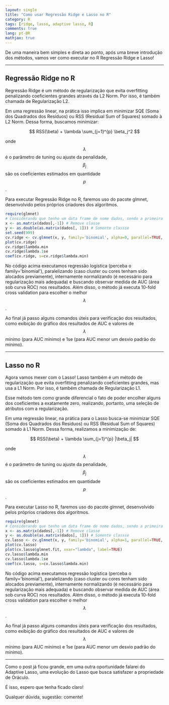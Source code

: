 ```yaml
---
layout: single
title: "Como usar Regressão Ridge e Lasso no R"
category: R
tags: [ridge, lasso, adaptive lasso, R]
comments: true
lang: pt-BR
mathjax: true
---
```

<script src="https://cdn.mathjax.org/mathjax/latest/MathJax.js?config=TeX-AMS-MML_HTMLorMML" type="text/javascript"></script>

De uma maneira bem simples e direta ao ponto, após uma breve introdução dos métodos, vamos ver como executar no R Regressão Ridge e Lasso!

---

## Regressão Ridge no R

Regressão Ridge é um método de regularização que evita overfitting penalizando coeficientes grandes através da L2 Norm. Por isso, é também chamada de Regularização L2.

Em uma regressão linear, na prática isso implica em minimizar SQE (Soma dos Quadrados dos Resíduos) ou RSS (Residual Sum of Squares) somado à L2 Norm. Dessa forma, buscamos minimizar:

$$ RSS(\beta) + \lambda \sum_{j=1}^{p} \beta_j^2 $$

onde $$\lambda$$ é o parâmetro de tuning ou ajuste da penalidade, $$\beta_j$$ são os coeficientes estimados em quantidade $$p$$.

Para executar Regressão Ridge no R, faremos uso do pacote glmnet, desenvolvido pelos próprios criadores dos algoritmos.

```R
require(glmnet)
# Considerando que tenho um data frame de nome dados, sendo a primeira coluna a classe
x <- as.matrix(dados[,-1]) # Remove classe
y <- as.double(as.matrix(dados[, 1])) # Somente classse
set.seed(999)
cv.ridge <- cv.glmnet(x, y, family='binomial', alpha=0, parallel=TRUE, standardize=TRUE, type.measure='auc')
plot(cv.ridge)
cv.ridge$lambda.min
cv.ridge$lambda.1se
coef(cv.ridge, s=cv.ridge$lambda.min)
```

No código acima executamos regressão logística (perceba o family='binomial'), paralelizando (caso cluster ou cores tenham sido alocados previamente), internamente normalizando (é necessário para regularização mais adequada) e buscando observar medida de AUC (área sob curva ROC) nos resultados. Além disso, o método já executa 10-fold cross validation para escolher o melhor $$\lambda$$.

Ao final já passo alguns comandos úteis para verificação dos resultados, como exibição do gráfico dos resultados de AUC e valores de $$\lambda$$ mínimo (para AUC mínimo) e 1se (para AUC menor um desvio padrão do mínimo).

---

## Lasso no R

Agora vamos mexer com o Lasso! Lasso também é um método de regularização que evita overfitting penalizando coeficientes grandes, mas usa a L1 Norm. Por isso, é também chamada de Regularização L1.

Esse método tem como grande diferencial o fato de poder encolher alguns dos coeficientes a exatamente zero, realizando, portanto, uma seleção de atributos com a regularização.

Em uma regressão linear, na prática para o Lasso busca-se minimizar SQE (Soma dos Quadrados dos Resíduos) ou RSS (Residual Sum of Squares) somado à L1 Norm. Dessa forma, realizamos a minimização de:

$$ RSS(\beta) + \lambda \sum_{j=1}^{p} |\beta_j| $$

onde $$\lambda$$ é o parâmetro de tuning ou ajuste da penalidade, $$\beta_j$$ são os coeficientes estimados em quantidade $$p$$.

Para executar Lasso no R, faremos uso do pacote glmnet, desenvolvido pelos próprios criadores dos algoritmos.

```R
require(glmnet)
# Considerando que tenho um data frame de nome dados, sendo a primeira coluna a classe
x <- as.matrix(dados[,-1]) # Remove classe
y <- as.double(as.matrix(dados[, 1])) # Somente classse
cv.lasso <- cv.glmnet(x, y, family='binomial', alpha=1, parallel=TRUE, standardize=TRUE, type.measure='auc')
plot(cv.lasso)
plot(cv.lasso$glmnet.fit, xvar="lambda", label=TRUE)
cv.lasso$lambda.min
cv.lasso$lambda.1se
coef(cv.lasso, s=cv.lasso$lambda.min)
```

No código acima executamos regressão logística (perceba o family='binomial'), paralelizando (caso cluster ou cores tenham sido alocados previamente), internamente normalizando (é necessário para regularização mais adequada) e buscando observar medida de AUC (área sob curva ROC) nos resultados. Além disso, o método já executa 10-fold cross validation para escolher o melhor $$\lambda$$.

Ao final já passo alguns comandos úteis para verificação dos resultados, como exibição do gráfico dos resultados de AUC e valores de $$\lambda$$ mínimo (para AUC mínimo) e 1se (para AUC menor um desvio padrão do mínimo).

---

Como o post já ficou grande, em uma outra oportunidade falarei do Adaptive Lasso, uma evolução do Lasso que busca satisfazer a propriedade de Oráculo.


É isso, espero que tenha ficado claro!

Qualquer dúvida, sugestão: comente!
